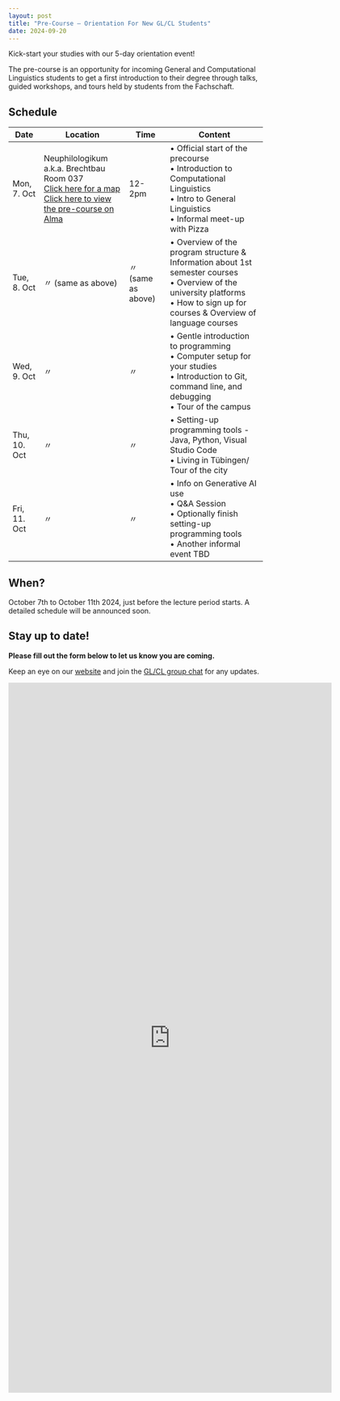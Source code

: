 ```yaml
---
layout: post
title: "Pre-Course — Orientation For New GL/CL Students"
date: 2024-09-20
---
```


Kick-start your studies with our 5-day orientation event!

The pre-course is an opportunity for incoming General and Computational Linguistics students to get a first introduction to their degree through talks, guided workshops, and tours held by students from the Fachschaft.

## Schedule

| Date         | Location                                                                                                                                                                                                                                                                                                                                              | Time               | Content                                                                                                                                                                                |
|--------------|-------------------------------------------------------------------------------------------------------------------------------------------------------------------------------------------------------------------------------------------------------------------------------------------------------------------------------------------------------|--------------------|----------------------------------------------------------------------------------------------------------------------------------------------------------------------------------------|
| Mon, 7. Oct  | Neuphilologikum a.k.a. Brechtbau<br>Room 037<br>[Click here for a map](https://uni-tuebingen.de/universitaet/standort-und-anfahrt/lageplaene/karte-b-wilhelmstrasse-talkliniken/neuphilologikum/)<br>[Click here to view the pre-course on Alma](https://alma.uni-tuebingen.de/alma/pages/startFlow.xhtml?_flowId=detailView-flow&_flowExecutionKey=e2s1) | 12-2pm             | • Official start of the precourse <br> • Introduction to Computational Linguistics <br> • Intro to General Linguistics <br>• Informal meet-up with Pizza                               |
| Tue, 8. Oct  | 〃 (same as above)                                                                                                                                                                                                                                                                                                                                    | 〃 (same as above) | • Overview of the program structure & Information about 1st semester courses <br>• Overview of the university platforms<br>• How to sign up for courses & Overview of language courses |
| Wed, 9. Oct  | 〃                                                                                                                                                                                                                                                                                                                                                    | 〃                 | • Gentle introduction to programming<br>• Computer setup for your studies<br>• Introduction to Git, command line, and debugging <br>• Tour of the campus                               |
| Thu, 10. Oct | 〃                                                                                                                                                                                                                                                                                                                                                    | 〃                 | • Setting-up programming tools - Java, Python, Visual Studio Code <br>• Living in Tübingen/ Tour of the city                                                                           |
| Fri, 11. Oct | 〃                                                                                                                                                                                                                                                                                                                                                    | 〃                 | • Info on Generative AI use <br>• Q&A Session<br>• Optionally finish setting-up programming tools <br>• Another informal event TBD                                                     |

## When? 

October 7th to October 11th 2024, just before the lecture period starts. 
A detailed schedule will be announced soon. 

## Stay up to date!

**Please fill out the form below to let us know you are coming.**

Keep an eye on our [website](https://fs-linguistics.github.io/) and join the [GL/CL group chat](https://chat.whatsapp.com/BYuZ63pdNmG5tEo6td9ilP) for any updates.

<iframe src="https://docs.google.com/forms/d/e/1FAIpQLScuxKhZh3y9pNZkii-BP6WK_tGG27O04961I8Fi0UWD0IWgtA/viewform?embedded=true" width="640" height="1407" frameborder="0" marginheight="0" marginwidth="0">Loading…</iframe>
